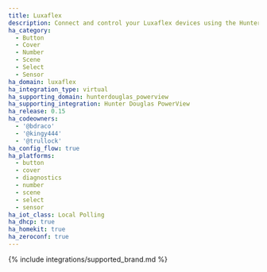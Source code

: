 ```yaml
---
title: Luxaflex
description: Connect and control your Luxaflex devices using the Hunter Douglas PowerView integration
ha_category:
  - Button
  - Cover
  - Number
  - Scene
  - Select
  - Sensor
ha_domain: luxaflex
ha_integration_type: virtual
ha_supporting_domain: hunterdouglas_powerview
ha_supporting_integration: Hunter Douglas PowerView
ha_release: 0.15
ha_codeowners:
  - '@bdraco'
  - '@kingy444'
  - '@trullock'
ha_config_flow: true
ha_platforms:
  - button
  - cover
  - diagnostics
  - number
  - scene
  - select
  - sensor
ha_iot_class: Local Polling
ha_dhcp: true
ha_homekit: true
ha_zeroconf: true
---
```


{% include integrations/supported_brand.md %}
